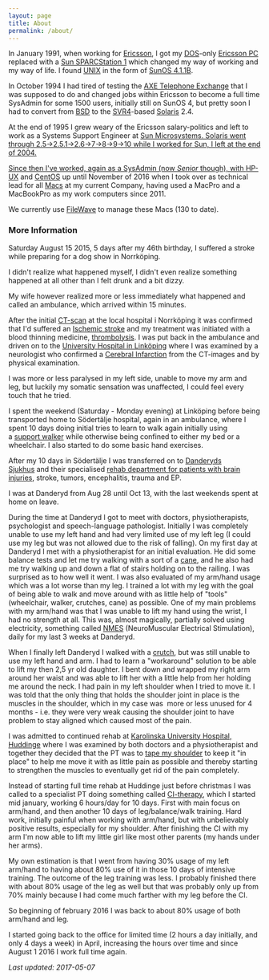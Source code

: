 ```yaml
---
layout: page
title: About
permalink: /about/
---
```


In January 1991, when working for <a href="https://www.ericsson.com/">Ericsson</a>, I got my <a href="https://en.wikipedia.org/wiki/MS-DOS">DOS</a>-only <a href="http://oju.mbnet.fi/retro/EricssonPC_eng.html">Ericsson PC</a> replaced with a <a href="https://en.wikipedia.org/wiki/SPARCstation_1">Sun SPARCStation 1</a> which changed my way of working and my way of life. I found <a href="https://en.wikipedia.org/wiki/Unix">UNIX</a> in the form of <a href="https://en.wikipedia.org/wiki/SunOS">SunOS 4.1.1B</a>.

In October 1994 I had tired of testing the <a href="https://en.wikipedia.org/wiki/AXE_telephone_exchange">AXE Telephone Exchange</a> that I was supposed to do and changed jobs within Ericsson to become a full time SysAdmin for some 1500 users, initially still on SunOS 4, but pretty soon I had to convert from <a href="https://en.wikipedia.org/wiki/Berkeley_Software_Distribution">BSD</a> to the <a href="https://en.wikipedia.org/wiki/UNIX_System_V#SVR4">SVR4</a>-based <a href="https://en.wikipedia.org/wiki/Solaris_(operating_system)">Solaris</a> 2.4.

At the end of 1995 I grew weary of the Ericsson salary-politics and left to work as a Systems Support Engineer at <a href="https://en.wikipedia.org/wiki/Sun_Microsystems">Sun Microsystems. Solaris went through 2.5->2.5.1->2.6->7->8->9->10 while I worked for Sun, I left at the end of 2004.

Since then I've worked, again as a SysAdmin (now *Senior* though), with <a href="https://en.wikipedia.org/wiki/HP-UX">HP-UX</a> and <a href="https://www.centos.org/">CentOS</a> up until November of 2016 when I took over as technical lead for all <a href="https://www.apple.com/mac/">Macs</a> at my current Company, having used a MacPro and a MacBookPro as my work computers since 2011.

We currently use <a href="https://www.filewave.com/">FileWave</a> to manage these Macs (130 to date).

### More Information

Saturday August 15 2015, 5 days after my 46th birthday, I suffered a stroke while preparing for a dog show in Norrköping.

I didn't realize what happened myself, I didn't even realize something happened at all other than I felt drunk and a bit dizzy.

My wife however realized more or less immediately what happened and called an ambulance, which arrived within 15 minutes.

After the initial <a href="https://en.wikipedia.org/wiki/CT_scan" target="_blank">CT-scan</a> at the local hospital i Norrköping it was confirmed that I'd suffered an <a href="http://www.stroke.org/understand-stroke/what-stroke/ischemic-stroke" target="_blank">Ischemic stroke</a> and my treatment was initiated with a blood thinning medicine, <a href="https://en.wikipedia.org/wiki/Thrombolysis" target="_blank">thrombolysis</a>. I was put back in the ambulance and driven on to the <a href="https://en.wikipedia.org/wiki/Link%C3%B6ping_University_Hospital" target="_blank">University Hospital in Linköping</a> where I was examined by a neurologist who confirmed a <a href="https://en.wikipedia.org/wiki/Cerebral_infarction" target="_blank">Cerebral Infarction</a> from the CT-images and by physical examination.

I was more or less paralysed in my left side, unable to move my arm and leg, but luckily my somatic sensation was unaffected, I could feel every touch that he tried.

I spent the weekend (Saturday - Monday evening) at Linköping before being transported home to Södertälje hospital, again in an ambulance, where I spent 10 days doing initial tries to learn to walk again initially using a <a href="https://www.homeandmedical.co.uk/images/products/ub0iv_F22880_5.jpg" target="_blank">support walker</a> while otherwise being confined to either my bed or a wheelchair. I also started to do some basic hand exercises.

After my 10 days in Södertälje I was transferred on to <a href="https://en.wikipedia.org/wiki/Danderyds_sjukhus" target="_blank">Danderyds Sjukhus</a> and their specialised <a href="http://www.ds.se/MottagningAvdelning/Mottagningar/Hjarnskaderehabilitering/" target="_blank">rehab department for patients with brain injuries</a>, stroke, tumors, encephalitis, trauma and EP.

I was at Danderyd from Aug 28 until Oct 13, with the last weekends spent at home on leave.

During the time at Danderyd I got to meet with doctors, physiotherapists, psychologist and speech-language pathologist. Initially I was completely unable to use my left hand and had very limited use of my left leg (I could use my leg but was not allowed due to the risk of falling). On my first day at Danderyd I met with a physiotherapist for an initial evaluation. He did some balance tests and let me try walking with a sort of a <a href="https://www.varsam.se/pub_images/large/5600_Bock.jpg" target="_blank">cane</a>, and he also had me try walking up and down a flat of stairs holding on to the railing. I was surprised as to how well it went. I was also evaluated of my arm/hand usage which was a lot worse than my leg. I trained a lot with my leg with the goal of being able to walk and move around with as little help of "tools" (wheelchair, walker, crutches, cane) as possible. One of my main problems with my arm/hand was that I was unable to lift my hand using the wrist, I had no strength at all. This was, almost magically, partially solved using electricity, something called <a href="https://en.wikipedia.org/wiki/Electrical_muscle_stimulation" target="_blank">NMES</a> (NeuroMuscular Electrical Stimulation), daily for my last 3 weeks at Danderyd.

When I finally left Danderyd I walked with a <a href="http://www.novis.com.au/wp-content/uploads/2013/09/BetterLiving_CrutchForearm_web.jpg" target="_blank">crutch</a>, but was still unable to use my left hand and arm. I had to learn a "workaround" solution to be able to lift my then 2,5 yr old daughter. I bent down and wrapped my right arm around her waist and was able to lift her with a little help from her holding me around the neck. I had pain in my left shoulder when I tried to move it. I was told that the only thing that holds the shoulder joint in place is the muscles in the shoulder, which in my case was  more or less unused for 4 months - i.e. they were very weak causing the shoulder joint to have problem to stay aligned which caused most of the pain.

I was admitted to continued rehab at <a href="https://en.wikipedia.org/wiki/Karolinska_University_Hospital" target="_blank">Karolinska University Hospital, Huddinge</a> where I was examined by both doctors and a physiotherapist and together they decided that the PT was to <a href="http://www.protherapysupplies.com/Kinesio-Pre-Cut-Shoulder.jpg" target="_blank">tape my shoulder</a> to keep it "in place" to help me move it with as little pain as possible and thereby starting to strengthen the muscles to eventually get rid of the pain completely.

Instead of starting full time rehab at Huddinge just before christmas I was called to a specialist PT doing something called <a href="https://en.wikipedia.org/wiki/Constraint-induced_movement_therapy" target="_blank">CI-therapy</a>, which I started mid january, working 6 hours/day for 10 days. First with main focus on arm/hand, and then another 10 days of leg/balance/walk training. Hard work, initially painful when working with arm/hand, but with unbelievably positive results, especially for my shoulder. After finishing the CI with my arm I'm now able to lift my little girl like most other parents (my hands under her arms).

My own estimation is that I went from having 30% usage of my left arm/hand to having about 80% use of it in those 10 days of intensive training. The outcome of the leg training was less. I probably finished there with about 80% usage of the leg as well but that was probably only up from 70% mainly because I had come much farther with my leg before the CI.

So beginning of february 2016 I was back to about 80% usage of both arm/hand and leg.

I started going back to the office for limited time (2 hours a day initially, and only 4 days a week) in April, increasing the hours over time and since August 1 2016 I work full time again.

*Last updated: 2017-05-07*
